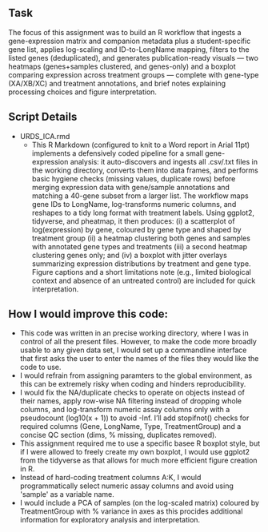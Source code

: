 ## Task
The focus of this assignment was to build an R workflow that ingests a gene-expression matrix and companion metadata plus a student-specific gene list, applies log-scaling and ID-to-LongName mapping, filters to the listed genes (deduplicated), and generates publication-ready visuals — two heatmaps (genes+samples clustered, and genes-only) and a boxplot comparing expression across treatment groups — complete with gene-type (XA/XB/XC) and treatment annotations, and brief notes explaining processing choices and figure interpretation.

## Script Details
- URDS_ICA.rmd
  - This R Markdown (configured to knit to a Word report in Arial 11pt) implements a defensively coded pipeline for a small gene-expression analysis: it auto-discovers and ingests all .csv/.txt files in the working directory, converts them into data frames, and performs basic hygiene checks (missing values, duplicate rows) before merging expression data with gene/sample annotations and matching a 40-gene subset from a larger list. The workflow maps gene IDs to LongName, log-transforms numeric columns, and reshapes to a tidy long format with treatment labels. Using ggplot2, tidyverse, and pheatmap, it then produces:
    (i) a scatterplot of log(expression) by gene, coloured by gene type and shaped by treatment group
    (ii) a heatmap clustering both genes and samples with annotated gene types and treatments
    (iii) a second heatmap clustering genes only; and (iv) a boxplot with jitter overlays summarizing expression distributions by treatment and gene type.
    Figure captions and a short limitations note (e.g., limited biological context and absence of an untreated control) are included for quick interpretation.

## How I would improve this code:
- This code was written in an precise working directory, where I was in control of all the present files. However, to make the code more broadly usable to any given data set, I would set up a commandline interface that first asks the user to enter the names of the files they would like the code to use.
- I would refrain from assigning paramters to the global environment, as this can be extremely risky when coding and hinders reproducibility.
- I would fix the NA/duplicate checks to operate on objects instead of their names, apply row-wise NA filtering instead of dropping whole columns, and log-transform numeric assay columns only with a pseudocount (log10(x + 1)) to avoid -Inf. I’ll add stopifnot() checks for required columns (Gene, LongName, Type, TreatmentGroup) and a concise QC section (dims, % missing, duplicates removed).
- This assignment required me to use a specific basee R boxplot style, but if I were allowed to freely create my own boxplot, I would use ggplot2 from the tidyverse as that allows for much more efficient figure creation in R.
- Instead of hard-coding treatment columns A:K, I would programmatically select numeric assay columns and avoid using 'sample' as a variable name.
- I would include a PCA of samples (on the log-scaled matrix) coloured by TreatmentGroup with % variance in axes as this procides additional information for exploratory analysis and interpretation.
